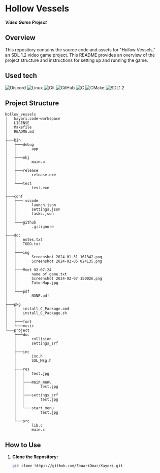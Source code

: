 # Hollow Vessels

***Video Game Project***

## Overview

This repository contains the source code and assets for "Hollow Vessels," an SDL 1.2 video game project. This README provides an overview of the project structure and instructions for setting up and running the game.

## Used tech

![Discord](https://img.shields.io/badge/Discord-%235865F2.svg?style=for-the-badge&logo=discord&logoColor=white)
![Linux](https://img.shields.io/badge/Linux-FCC624?style=for-the-badge&logo=linux&logoColor=black)
![Git](https://img.shields.io/badge/git-%23F05033.svg?style=for-the-badge&logo=git&logoColor=white)
![GitHub](https://img.shields.io/badge/github-%23121011.svg?style=for-the-badge&logo=github&logoColor=white)
![C](https://img.shields.io/badge/c-%2300599C.svg?style=for-the-badge&logo=c&logoColor=white)
![CMake](https://img.shields.io/badge/CMake-%23008FBA.svg?style=for-the-badge&logo=cmake&logoColor=white)
![SDL1.2](https://img.shields.io/badge/SDL1.2-%2307405e.svg?style=for-the-badge&logo=sqlite&logoColor=white)

## Project Structure

```plaintext
hollow_vessels
│   kayori.code-workspace
│   LICENSE
│   Makefile
│   README.md
│
├───bin
│   ├───debug
│   │       app
│   │
│   ├───obj
│   │       main.o
│   │
│   ├───release
│   │       release.exe
│   │
│   └───test
│           test.exe
│
├───conf
│   ├───.vscode
│   │       launch.json
│   │       settings.json
│   │       tasks.json
│   │
│   └───github
│           .gitignore
│
├───doc
│   │   notes.txt
│   │   TODO.txt
│   │
│   ├───img
│   │       Screenshot 2024-01-31 161342.png
│   │       Screenshot 2024-02-05 024135.png
│   │
│   ├───Meet 02-07-24
│   │       name of game.txt
│   │       Screenshot 2024-02-07 150026.png
│   │       Tuto Map.jpg
│   │
│   └───pdf
│           NONE.pdf
│
├───pkg
│   │   install_C_Package.cmd
│   │   install_C_Package.sh
│   │
│   ├───font
│   └───music
└───project
    ├───doc
    │       collision
    │       settings_srf
    │
    ├───inc
    │       inc.h
    │       SDL_Msg.h
    │
    ├───res
    │   │   test.jpg
    │   │
    │   ├───main_menu
    │   │       test.jpg
    │   │
    │   ├───settings_srf
    │   │       test.jpg
    │   │
    │   └───start_menu
    │           test.jpg
    │
    └───src
            lib.c
            main.c
```

## How to Use

1. **Clone the Repository:**

   ```bash
   git clone https://github.com/ZouariOmar/Kayori.git
